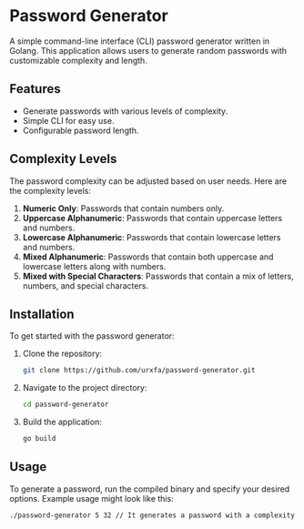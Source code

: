 # Password Generator

A simple command-line interface (CLI) password generator written in Golang. This application allows users to generate random passwords with customizable complexity and length.

## Features

- Generate passwords with various levels of complexity.
- Simple CLI for easy use.
- Configurable password length.

## Complexity Levels

The password complexity can be adjusted based on user needs. Here are the complexity levels:

1. **Numeric Only**: Passwords that contain numbers only.
2. **Uppercase Alphanumeric**: Passwords that contain uppercase letters and numbers.
3. **Lowercase Alphanumeric**: Passwords that contain lowercase letters and numbers.
4. **Mixed Alphanumeric**: Passwords that contain both uppercase and lowercase letters along with numbers.
5. **Mixed with Special Characters**: Passwords that contain a mix of letters, numbers, and special characters.

## Installation

To get started with the password generator:

1. Clone the repository:
    ```bash
    git clone https://github.com/urxfa/password-generator.git
    ```

2. Navigate to the project directory:
    ```bash
    cd password-generator
    ```

3. Build the application:
    ```bash
    go build
    ```

## Usage

To generate a password, run the compiled binary and specify your desired options. Example usage might look like this:

```bash
./password-generator 5 32 // It generates a password with a complexity of 5 and a length of 32
```
